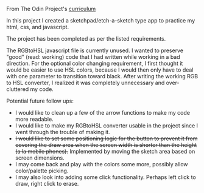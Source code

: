 From The Odin Project's [curriculum](http://www.theodinproject.com/courses/web-development-101/lessons/etch-a-sketch-project)

In this project I created a sketchpad/etch-a-sketch type app to practice my html, css, and javascript.

The project has been completed as per the listed requirements.

The RGBtoHSL javascript file is currently unused. I wanted to preserve "good" (read: working) code that I had written while working in a bad direction. For the optional color changing requirement, I first thought it would be easier to use HSL colors, because I would then only have to deal with one parameter to transition toward black.  After writing the working RGB to HSL converter, I realized it was completely unnecessary and over-cluttered my code.

Potential future follow ups:
* I would like to clean up a few of the arrow functions to make my code more readable.
* I would like to make my RGBtoHSL converter usable in the project since I went through the trouble of making it.
* ~~I would like to set some positioning logic for the button to prevent it from covering the draw area when the screen width is shorter than the height (a la mobile phones).~~ Implemented by moving the sketch area based on screen dimensions.
* I may come back and play with the colors some more, possibly allow color/palette picking.
* I may also look into adding some click functionality. Perhaps left click to draw, right click to erase.
